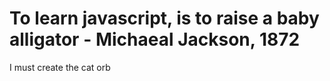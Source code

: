 # To learn javascript, is to raise a baby alligator - Michaeal Jackson, 1872

I must create the cat orb